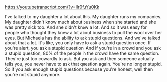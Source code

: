 https://youtubetranscript.com/?v=lIr0fuYu0Kk

 I've talked to my daughter a lot about this. My daughter runs my companies. My daughter didn't know much about business when she started and she was pretty sick too. And she didn't know a lot. And so it was easy for people who thought they knew a lot about business to pull the wool over her eyes. But Michaela has the ability to ask stupid questions. And we've talked about that a lot. It's like, you only have to ask a stupid question once. If you're alert, you ask a stupid question. And if you're in a crowd and you ask a stupid question, 80% of the people in the crowd have the same question. They're just too cowardly to ask. But you ask and then someone actually tells you, you never have to ask that question again. You're no longer stupid. So if you ask enough stupid questions because you're honest, well then you're not stupid anymore.